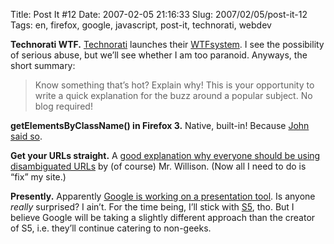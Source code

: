Title: Post It #12
Date: 2007-02-05 21:16:33
Slug: 2007/02/05/post-it-12
Tags: en, firefox, google, javascript, post-it, technorati, webdev


**Technorati WTF.** [Technorati][1] launches their [WTFsystem][2]. I see the possibility of serious abuse, but we’ll see whether I am too paranoid. Anyways, the short summary:

> Know something that’s hot? Explain why! This is your opportunity to write a
quick explanation for the buzz around a popular subject. No blog required!

**getElementsByClassName() in Firefox 3.** Native, built-in! Because [John said so][3].

**Get your URLs straight.** A [good explanation why everyone should be using disambiguated URLs][4] by (of course) Mr. Willison. (Now all I need to do is “fix” my site.)

**Presently.** Apparently [Google is working on a presentation tool][5]. Is anyone _really_ surprised? I ain’t. For the time being, I’ll stick with [S5][6], tho. But I believe Google will be taking a slightly different approach than the creator of S5, i.e. they’ll continue catering to non-geeks.

   [1]: http://www.technorati.com/
   [2]: http://www.technorati.com/wtf/wtf/2007/01/31/explain-a-search-with-wtf-let-the-world-know-how-m-1
   [3]: http://ejohn.org/blog/getelementsbyclassname-in-firefox-3/
   [4]: http://simonwillison.net/2007/Feb/4/urls/
   [5]: http://googlesystem.blogspot.com/2007/02/google-presently.html
   [6]: http://meyerweb.com/eric/tools/s5/
